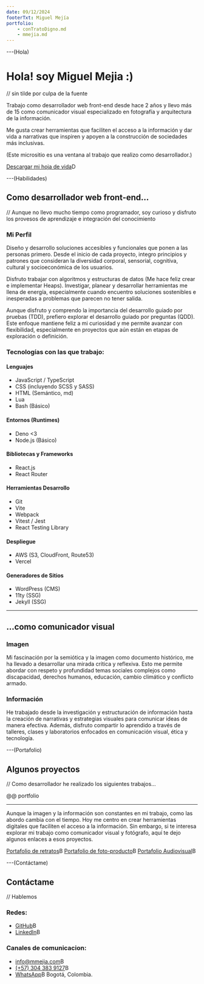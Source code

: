 ```yaml
---
date: 09/12/2024
footerTxt: Miguel Mejía
portfolio:
    - conTratoDigno.md
    - mmejia.md
---
```


---(Hola)

# Hola! soy Miguel Mejia :)

// sin tilde por culpa de la fuente

Trabajo como desarrollador web front-end desde hace 2 años y llevo más de 15 como comunicador visual especializado en fotografía y arquitectura de la información.

Me gusta crear herramientas que faciliten el acceso a la información y dar vida a narrativas que inspiren y apoyen a la construcción de sociedades más inclusivas.

(Este micrositio es una ventana al trabajo que realizo como desarrollador.)

[Descargar mi hoja de vida](/assets/pdf/MiguelMejia_resume-cv.pdf)D

---(Habilidades)

## Como desarrollador web front-end...

// Aunque no llevo mucho tiempo como programador, soy curioso y disfruto los provesos de aprendizaje e integración del conocimiento

### Mi Perfil

Diseño y desarrollo soluciones accesibles y funcionales que ponen a las personas primero. Desde el inicio de cada proyecto, integro principios y patrones que consideran la diversidad corporal, sensorial, cognitiva, cultural y socioeconómica de los usuarios.

Disfruto trabajar con algoritmos y estructuras de datos (Me hace feliz crear e implementar Heaps). Investigar, planear y desarrollar herramientas me llena de energía, especialmente cuando encuentro soluciones sostenibles e inesperadas a problemas que parecen no tener salida.

Aunque disfruto y comprendo la importancia del desarrollo guiado por pruebas (TDD), prefiero explorar el desarrollo guiado por preguntas (QDD). Este enfoque mantiene feliz a mi curiosidad y me permite avanzar con flexibilidad, especialmente en proyectos que aún están en etapas de exploración o definición.

### Tecnologías con las que trabajo:

#### Lenguajes

-   JavaScript / TypeScript
-   CSS (incluyendo SCSS y SASS)
-   HTML (Semántico, md)
-   Lua
-   Bash (Básico)

#### Entornos (Runtimes)

-   Deno <3
-   Node.js (Básico)

#### Bibliotecas y Frameworks

-   React.js
-   React Router

#### Herramientas Desarrollo

-   Git
-   Vite
-   Webpack
-   Vitest / Jest
-   React Testing Library

#### Despliegue

-   AWS (S3, CloudFront, Route53)
-   Vercel

#### Generadores de Sitios

-   WordPress (CMS)
-   11ty (SSG)
-   Jekyll (SSG)

---

## ...como comunicador visual

### Imagen

Mi fascinación por la semiótica y la imagen como documento histórico, me ha llevado a desarrollar una mirada crítica y reflexiva. Esto me permite abordar con respeto y profundidad temas sociales complejos como discapacidad, derechos humanos, educación, cambio climático y conflicto armado.

### Información

He trabajado desde la investigación y estructuración de información hasta la creación de narrativas y estrategias visuales para comunicar ideas de manera efectiva. Además, disfruto compartir lo aprendido a través de talleres, clases y laboratorios enfocados en comunicación visual, ética y tecnología.

---(Portafolio)

## Algunos proyectos

// Como desarrollador he realizado los siguientes trabajos...

@@ portfolio

---

Aunque la imagen y la información son constantes en mi trabajo, como las abordo cambia con el tiempo. Hoy me centro en crear herramientas digitales que faciliten el acceso a la información. Sin embargo, si te interesa explorar mi trabajo como comunicador visual y fotógrafo, aquí te dejo algunos enlaces a esos proyectos.

[Portafolio de retratos](https://mmejia.com)B
[Portafolio de foto-producto](https://producto.mmejia.com)B
[Portafolio Audiovisual](https://audiovisual.mmejia.com)B

---(Contáctame)

## Contáctame

// Hablemos

### Redes:

-   [GitHub](https://github.com/dothedada)B
-   [LinkedIn](https://www.linkedin.com/in/-mmejia/)B

### Canales de comunicacion:

-   [info@mmejia.com](mailto:info@mmejia.com)B
-   [(+57) 304 383 9127](tel:3043839127)B
-   [WhatsApp](https://wa.me/573043839127)B
    Bogotá, Colombia.
